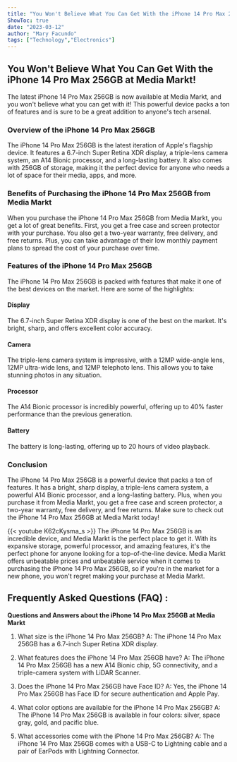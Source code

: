 ```yaml
---
title: "You Won't Believe What You Can Get With the iPhone 14 Pro Max 256GB at Media Markt!"
ShowToc: true 
date: "2023-03-12"
author: "Mary Facundo" 
tags: ["Technology","Electronics"]
---
```

## You Won't Believe What You Can Get With the iPhone 14 Pro Max 256GB at Media Markt!

The latest iPhone 14 Pro Max 256GB is now available at Media Markt, and you won't believe what you can get with it! This powerful device packs a ton of features and is sure to be a great addition to anyone's tech arsenal.

### Overview of the iPhone 14 Pro Max 256GB

The iPhone 14 Pro Max 256GB is the latest iteration of Apple's flagship device. It features a 6.7-inch Super Retina XDR display, a triple-lens camera system, an A14 Bionic processor, and a long-lasting battery. It also comes with 256GB of storage, making it the perfect device for anyone who needs a lot of space for their media, apps, and more.

### Benefits of Purchasing the iPhone 14 Pro Max 256GB from Media Markt

When you purchase the iPhone 14 Pro Max 256GB from Media Markt, you get a lot of great benefits. First, you get a free case and screen protector with your purchase. You also get a two-year warranty, free delivery, and free returns. Plus, you can take advantage of their low monthly payment plans to spread the cost of your purchase over time. 

### Features of the iPhone 14 Pro Max 256GB

The iPhone 14 Pro Max 256GB is packed with features that make it one of the best devices on the market. Here are some of the highlights:

#### Display

The 6.7-inch Super Retina XDR display is one of the best on the market. It's bright, sharp, and offers excellent color accuracy.

#### Camera

The triple-lens camera system is impressive, with a 12MP wide-angle lens, 12MP ultra-wide lens, and 12MP telephoto lens. This allows you to take stunning photos in any situation.

#### Processor

The A14 Bionic processor is incredibly powerful, offering up to 40% faster performance than the previous generation.

#### Battery

The battery is long-lasting, offering up to 20 hours of video playback.

### Conclusion

The iPhone 14 Pro Max 256GB is a powerful device that packs a ton of features. It has a bright, sharp display, a triple-lens camera system, a powerful A14 Bionic processor, and a long-lasting battery. Plus, when you purchase it from Media Markt, you get a free case and screen protector, a two-year warranty, free delivery, and free returns. Make sure to check out the iPhone 14 Pro Max 256GB at Media Markt today!

{{< youtube K62cKysma_s >}} 
The iPhone 14 Pro Max 256GB is an incredible device, and Media Markt is the perfect place to get it. With its expansive storage, powerful processor, and amazing features, it's the perfect phone for anyone looking for a top-of-the-line device. Media Markt offers unbeatable prices and unbeatable service when it comes to purchasing the iPhone 14 Pro Max 256GB, so if you're in the market for a new phone, you won't regret making your purchase at Media Markt.

## Frequently Asked Questions (FAQ) :
**Questions and Answers about the iPhone 14 Pro Max 256GB at Media Markt**

1. What size is the iPhone 14 Pro Max 256GB?
A: The iPhone 14 Pro Max 256GB has a 6.7-inch Super Retina XDR display.

2. What features does the iPhone 14 Pro Max 256GB have?
A: The iPhone 14 Pro Max 256GB has a new A14 Bionic chip, 5G connectivity, and a triple-camera system with LiDAR Scanner.

3. Does the iPhone 14 Pro Max 256GB have Face ID?
A: Yes, the iPhone 14 Pro Max 256GB has Face ID for secure authentication and Apple Pay.

4. What color options are available for the iPhone 14 Pro Max 256GB?
A: The iPhone 14 Pro Max 256GB is available in four colors: silver, space gray, gold, and pacific blue.

5. What accessories come with the iPhone 14 Pro Max 256GB?
A: The iPhone 14 Pro Max 256GB comes with a USB-C to Lightning cable and a pair of EarPods with Lightning Connector.


